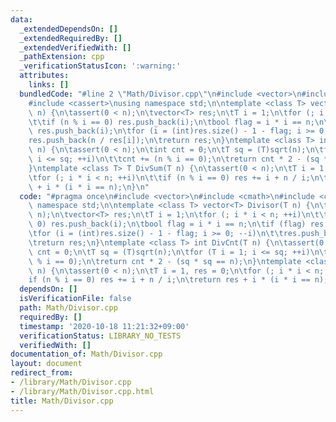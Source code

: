 ```yaml
---
data:
  _extendedDependsOn: []
  _extendedRequiredBy: []
  _extendedVerifiedWith: []
  _pathExtension: cpp
  _verificationStatusIcon: ':warning:'
  attributes:
    links: []
  bundledCode: "#line 2 \"Math/Divisor.cpp\"\n#include <vector>\n#include <cmath>\n\
    #include <cassert>\nusing namespace std;\n\ntemplate <class T> vector<T> Divisor(T\
    \ n) {\n\tassert(0 < n);\n\tvector<T> res;\n\tT i = 1;\n\tfor (; i * i < n; ++i)\n\
    \t\tif (n % i == 0) res.push_back(i);\n\tbool flag = i * i == n;\n\tif (flag)\
    \ res.push_back(i);\n\tfor (i = (int)res.size() - 1 - flag; i >= 0; --i)\n\t\t\
    res.push_back(n / res[i]);\n\treturn res;\n}\ntemplate <class T> int DivCnt(T\
    \ n) {\n\tassert(0 < n);\n\tint cnt = 0;\n\tT sq = (T)sqrt(n);\n\tfor (T i = 1;\
    \ i <= sq; ++i)\n\t\tcnt += (n % i == 0);\n\treturn cnt * 2 - (sq * sq == n);\n\
    }\ntemplate <class T> T DivSum(T n) {\n\tassert(0 < n);\n\tT i = 1, res = 0;\n\
    \tfor (; i * i < n; ++i)\n\t\tif (n % i == 0) res += i + n / i;\n\treturn res\
    \ + i * (i * i == n);\n}\n"
  code: "#pragma once\n#include <vector>\n#include <cmath>\n#include <cassert>\nusing\
    \ namespace std;\n\ntemplate <class T> vector<T> Divisor(T n) {\n\tassert(0 <\
    \ n);\n\tvector<T> res;\n\tT i = 1;\n\tfor (; i * i < n; ++i)\n\t\tif (n % i ==\
    \ 0) res.push_back(i);\n\tbool flag = i * i == n;\n\tif (flag) res.push_back(i);\n\
    \tfor (i = (int)res.size() - 1 - flag; i >= 0; --i)\n\t\tres.push_back(n / res[i]);\n\
    \treturn res;\n}\ntemplate <class T> int DivCnt(T n) {\n\tassert(0 < n);\n\tint\
    \ cnt = 0;\n\tT sq = (T)sqrt(n);\n\tfor (T i = 1; i <= sq; ++i)\n\t\tcnt += (n\
    \ % i == 0);\n\treturn cnt * 2 - (sq * sq == n);\n}\ntemplate <class T> T DivSum(T\
    \ n) {\n\tassert(0 < n);\n\tT i = 1, res = 0;\n\tfor (; i * i < n; ++i)\n\t\t\
    if (n % i == 0) res += i + n / i;\n\treturn res + i * (i * i == n);\n}\n"
  dependsOn: []
  isVerificationFile: false
  path: Math/Divisor.cpp
  requiredBy: []
  timestamp: '2020-10-18 11:21:32+09:00'
  verificationStatus: LIBRARY_NO_TESTS
  verifiedWith: []
documentation_of: Math/Divisor.cpp
layout: document
redirect_from:
- /library/Math/Divisor.cpp
- /library/Math/Divisor.cpp.html
title: Math/Divisor.cpp
---
```

